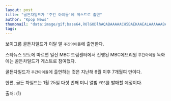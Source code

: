 ```yaml
---
layout: post
title: "골든차일드가 '주간 아이돌'에 게스트로 출연"
author: "Kpop News"
thumbnail: "data:image/gif;base64,R0lGODlhAQABAAAAACH5BAEKAAEALAAAAAABAAEAAAICTAEAOw=="
tags: 
---
```



보이그룹 골든차일드가 이달 말 `주간아이돌`에 출연한다.

스타뉴스 보도에 따르면 일산 MBC 드림센터에서 진행된 MBC에브리원 `주간아이돌` 녹화에는 골든차일드가 게스트로 참여했다.

골든차일드가 `주간아이돌`에 출연하는 것은 지난해 6월 이후 7개월여 만이다.

한편, 골든 차일드는 1월 25일 다섯 번째 미니 앨범 `YES`를 발매할 예정이다.

출처: (1)
